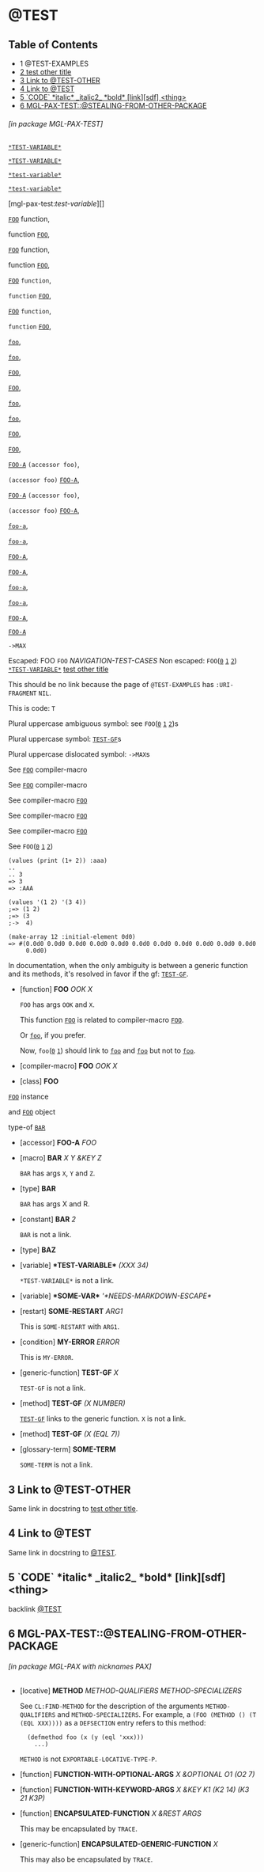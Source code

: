 <a id='x-28MGL-PAX-TEST-3A-3A-40TEST-20MGL-PAX-3ASECTION-29'></a>

# @TEST

## Table of Contents

- 1 @TEST-EXAMPLES
- [2 test other title][22dd]
- [3 Link to @TEST-OTHER][1dbc]
- [4 Link to @TEST][2820]
- [5 \`CODE\` \*italic\* \_italic2\_ \*bold\* \[link\]\[sdf\] \<thing\>][d484]
- [6 MGL-PAX-TEST::@STEALING-FROM-OTHER-PACKAGE][a48a]

###### \[in package MGL-PAX-TEST\]
[`*TEST-VARIABLE*`][1037]

[`*TEST-VARIABLE*`][1037]

[`*test-variable*`][1037]

[`*test-variable*`][1037]

[mgl-pax-test:*test-variable*][]

[`FOO`][4244] function,

function [`FOO`][4244],

[`FOO`][4244] function,

function [`FOO`][4244],

[`FOO`][4244] `function`,

`function` [`FOO`][4244],

[`FOO`][4244] `function`,

`function` [`FOO`][4244],

[`foo`][4244],

[`foo`][4244],

[`FOO`][4244],

[`FOO`][4244],

[`foo`][4244],

[`foo`][4244],

[`FOO`][4244],

[`FOO`][4244],

[`FOO-A`][6483] `(accessor foo)`,

`(accessor foo)` [`FOO-A`][6483],

[`FOO-A`][6483] `(accessor foo)`,

`(accessor foo)` [`FOO-A`][6483],

[`foo-a`][6483],

[`foo-a`][6483],

[`FOO-A`][6483],

[`FOO-A`][6483],

[`foo-a`][6483],

[`foo-a`][6483],

[`FOO-A`][6483],

[`FOO-A`][6483]

`->MAX`

Escaped: FOO `FOO` *NAVIGATION-TEST-CASES*
Non escaped: `FOO`([`0`][22be] [`1`][4ded] [`2`][4244]) [`*TEST-VARIABLE*`][1037]
[test other title][22dd]

This should be no link because the page of `@TEST-EXAMPLES`
has `:URI-FRAGMENT` `NIL`.

This is code: `T`

Plural uppercase ambiguous symbol: see `FOO`([`0`][22be] [`1`][4ded] [`2`][4244])s

Plural uppercase symbol: [`TEST-GF`][efc1]s

Plural uppercase dislocated symbol: `->MAX`s

See
[`FOO`][4ded] compiler-macro

See [`FOO`][4ded]
compiler-macro

See
compiler-macro [`FOO`][4ded]

See compiler-macro
[`FOO`][4ded]

See
compiler-macro 
[`FOO`][4ded]

See
`FOO`([`0`][22be] [`1`][4ded] [`2`][4244])

```cl-transcript
(values (print (1+ 2)) :aaa)
..
.. 3 
=> 3
=> :AAA

```

```cl-transcript
(values '(1 2) '(3 4))
;=> (1 2)
;=> (3
;->  4)

```

```cl-transcript
(make-array 12 :initial-element 0d0)
=> #(0.0d0 0.0d0 0.0d0 0.0d0 0.0d0 0.0d0 0.0d0 0.0d0 0.0d0 0.0d0 0.0d0
     0.0d0)

```

In documentation, when the only ambiguity is between a generic
function and its methods, it's resolved in favor if the gf:
[`TEST-GF`][efc1].

<a id='x-28MGL-PAX-TEST-3A-3AFOO-20FUNCTION-29'></a>

- [function] **FOO** *OOK X*

    `FOO` has args `OOK` and `X`.
    
    This function [`FOO`][4244] is related to compiler-macro [`FOO`][4ded].
    
    Or [`foo`][4ded], if you prefer.
    
    Now, `foo`([`0`][22be] [`1`][4ded]) should link to [`foo`][4ded] and [`foo`][22be]
    but not to [`foo`][4244].

<a id='x-28MGL-PAX-TEST-3A-3AFOO-20COMPILER-MACRO-29'></a>

- [compiler-macro] **FOO** *OOK X*

<a id='x-28MGL-PAX-TEST-3A-3AFOO-20CLASS-29'></a>

- [class] **FOO**

[`FOO`][22be] instance

and [`FOO`][22be] object

type-of [`BAR`][cece]

<a id='x-28MGL-PAX-TEST-3A-3AFOO-A-20-28MGL-PAX-3AACCESSOR-20MGL-PAX-TEST-3A-3AFOO-29-29'></a>

- [accessor] **FOO-A** *FOO*

<a id='x-28MGL-PAX-TEST-3A-3ABAR-20MGL-PAX-3AMACRO-29'></a>

- [macro] **BAR** *X Y &KEY Z*

    `BAR` has args `X`, `Y` and `Z`.

<a id='x-28MGL-PAX-TEST-3A-3ABAR-20TYPE-29'></a>

- [type] **BAR**

    `BAR` has args X and R.

<a id='x-28MGL-PAX-TEST-3A-3ABAR-20MGL-PAX-3ACONSTANT-29'></a>

- [constant] **BAR** *2*

    `BAR` is not a link.

<a id='x-28MGL-PAX-TEST-3A-3ABAZ-20TYPE-29'></a>

- [type] **BAZ**

<a id='x-28MGL-PAX-TEST-3A-3A-2ATEST-VARIABLE-2A-20VARIABLE-29'></a>

- [variable] **\*TEST-VARIABLE\*** *(XXX 34)*

    `*TEST-VARIABLE*` is not a link.

<a id='x-28MGL-PAX-TEST-3A-3A-2ASOME-VAR-2A-20-28VARIABLE-20-28QUOTE-20MGL-PAX-TEST-3A-3A-2ANEEDS-MARKDOWN-ESCAPE-2A-29-29-29'></a>

- [variable] **\*SOME-VAR\*** *'\*NEEDS-MARKDOWN-ESCAPE\**

<a id='x-28MGL-PAX-TEST-3A-3ASOME-RESTART-20RESTART-29'></a>

- [restart] **SOME-RESTART** *ARG1*

    This is `SOME-RESTART` with `ARG1`.

<a id='x-28MGL-PAX-TEST-3A-3AMY-ERROR-20CONDITION-29'></a>

- [condition] **MY-ERROR** *ERROR*

    This is `MY-ERROR`.



<a id='x-28MGL-PAX-TEST-3A-3ATEST-GF-20GENERIC-FUNCTION-29'></a>

- [generic-function] **TEST-GF** *X*

    `TEST-GF` is not a link.

<a id='x-28MGL-PAX-TEST-3A-3ATEST-GF-20-28METHOD-20NIL-20-28NUMBER-29-29-29'></a>

- [method] **TEST-GF** *(X NUMBER)*

    [`TEST-GF`][efc1] links to the generic function. `X` is not a link.

<a id='x-28MGL-PAX-TEST-3A-3ATEST-GF-20-28METHOD-20NIL-20-28-28EQL-207-29-29-29-29'></a>

- [method] **TEST-GF** *(X (EQL 7))*

<a id='x-28MGL-PAX-TEST-3A-3ASOME-TERM-20MGL-PAX-3AGLOSSARY-TERM-29'></a>

- [glossary-term] **SOME-TERM**

    `SOME-TERM` is not a link.

<a id='x-28MGL-PAX-TEST-3A-40TEST-SECTION-WITH-LINK-TO-OTHER-PAGE-IN-TITLE-20MGL-PAX-3ASECTION-29'></a>

## 3 Link to @TEST-OTHER

Same link in docstring to [test other title][22dd].

<a id='x-28MGL-PAX-TEST-3A-40TEST-SECTION-WITH-LINK-TO-SAME-PAGE-IN-TITLE-20MGL-PAX-3ASECTION-29'></a>

## 4 Link to @TEST

Same link in docstring to [@TEST][a755].

<a id='x-28MGL-PAX-TEST-3A-3A-40TEST-TRICKY-TITLE-20MGL-PAX-3ASECTION-29'></a>

## 5 \`CODE\` \*italic\* \_italic2\_ \*bold\* \[link\]\[sdf\] \<thing\>

backlink [@TEST][a755]

<a id='x-28MGL-PAX-TEST-3A-3A-40STEALING-FROM-OTHER-PACKAGE-20MGL-PAX-3ASECTION-29'></a>

## 6 MGL-PAX-TEST::@STEALING-FROM-OTHER-PACKAGE

###### \[in package MGL-PAX with nicknames PAX\]
<a id='x-28METHOD-20MGL-PAX-3ALOCATIVE-29'></a>

- [locative] **METHOD** *METHOD-QUALIFIERS METHOD-SPECIALIZERS*

    See `CL:FIND-METHOD` for the description of the arguments
    `METHOD-QUALIFIERS` and `METHOD-SPECIALIZERS`. For example,
    a `(FOO (METHOD () (T (EQL XXX))))` as a `DEFSECTION` entry refers to
    this method:
    
        (defmethod foo (x (y (eql 'xxx)))
          ...)
    
    `METHOD` is not `EXPORTABLE-LOCATIVE-TYPE-P`.

<a id='x-28MGL-PAX-TEST-3A-3AFUNCTION-WITH-OPTIONAL-ARGS-20FUNCTION-29'></a>

- [function] **FUNCTION-WITH-OPTIONAL-ARGS** *X &OPTIONAL O1 (O2 7)*

<a id='x-28MGL-PAX-TEST-3A-3AFUNCTION-WITH-KEYWORD-ARGS-20FUNCTION-29'></a>

- [function] **FUNCTION-WITH-KEYWORD-ARGS** *X &KEY K1 (K2 14) (K3 21 K3P)*

<a id='x-28MGL-PAX-TEST-3A-3AENCAPSULATED-FUNCTION-20FUNCTION-29'></a>

- [function] **ENCAPSULATED-FUNCTION** *X &REST ARGS*

    This may be encapsulated by `TRACE`.

<a id='x-28MGL-PAX-TEST-3A-3AENCAPSULATED-GENERIC-FUNCTION-20GENERIC-FUNCTION-29'></a>

- [generic-function] **ENCAPSULATED-GENERIC-FUNCTION** *X*

    This may also be encapsulated by `TRACE`.

  [1037]: #x-28MGL-PAX-TEST-3A-3A-2ATEST-VARIABLE-2A-20VARIABLE-29 "(MGL-PAX-TEST::*TEST-VARIABLE* VARIABLE)"
  [1dbc]: #x-28MGL-PAX-TEST-3A-40TEST-SECTION-WITH-LINK-TO-OTHER-PAGE-IN-TITLE-20MGL-PAX-3ASECTION-29 "Link to @TEST-OTHER"
  [22be]: #x-28MGL-PAX-TEST-3A-3AFOO-20CLASS-29 "(MGL-PAX-TEST::FOO CLASS)"
  [22dd]: other/test-other.md#x-28MGL-PAX-TEST-3A-3A-40TEST-OTHER-20MGL-PAX-3ASECTION-29 "test other title"
  [2820]: #x-28MGL-PAX-TEST-3A-40TEST-SECTION-WITH-LINK-TO-SAME-PAGE-IN-TITLE-20MGL-PAX-3ASECTION-29 "Link to @TEST"
  [4244]: #x-28MGL-PAX-TEST-3A-3AFOO-20FUNCTION-29 "(MGL-PAX-TEST::FOO FUNCTION)"
  [4ded]: #x-28MGL-PAX-TEST-3A-3AFOO-20COMPILER-MACRO-29 "(MGL-PAX-TEST::FOO COMPILER-MACRO)"
  [6483]: #x-28MGL-PAX-TEST-3A-3AFOO-A-20-28MGL-PAX-3AACCESSOR-20MGL-PAX-TEST-3A-3AFOO-29-29 "(MGL-PAX-TEST::FOO-A (MGL-PAX:ACCESSOR MGL-PAX-TEST::FOO))"
  [a48a]: #x-28MGL-PAX-TEST-3A-3A-40STEALING-FROM-OTHER-PACKAGE-20MGL-PAX-3ASECTION-29 "MGL-PAX-TEST::@STEALING-FROM-OTHER-PACKAGE"
  [a755]: #x-28MGL-PAX-TEST-3A-3A-40TEST-20MGL-PAX-3ASECTION-29 "MGL-PAX-TEST::@TEST"
  [cece]: #x-28MGL-PAX-TEST-3A-3ABAR-20TYPE-29 "(MGL-PAX-TEST::BAR TYPE)"
  [d484]: #x-28MGL-PAX-TEST-3A-3A-40TEST-TRICKY-TITLE-20MGL-PAX-3ASECTION-29 "`CODE` *italic* _italic2_ *bold* [link][sdf] <thing>"
  [efc1]: #x-28MGL-PAX-TEST-3A-3ATEST-GF-20GENERIC-FUNCTION-29 "(MGL-PAX-TEST::TEST-GF GENERIC-FUNCTION)"
